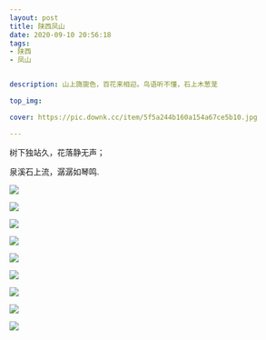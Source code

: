 ```yaml
---
layout: post
title: 陕西凤山
date: 2020-09-10 20:56:18
tags:
- 陕西
- 凤山


description: 山上旖旎色，百花来相迎。鸟语听不懂，石上木葱茏

top_img:

cover: https://pic.downk.cc/item/5f5a244b160a154a67ce5b10.jpg

---
```


树下独站久，花落静无声；

泉溪石上流，潺潺如琴鸣.

<!---more--->

![](https://pic.downk.cc/item/5f5a2354160a154a67cdf3af.jpg)

![](https://pic.downk.cc/item/5f5a2354160a154a67cdf3b1.jpg)

![](https://pic.downk.cc/item/5f5a2354160a154a67cdf3b4.jpg)

![](https://pic.downk.cc/item/5f5a2354160a154a67cdf3b9.jpg)

![](https://pic.downk.cc/item/5f5a2354160a154a67cdf3bb.jpg)

![](https://pic.downk.cc/item/5f5a2427160a154a67ce4bec.jpg)

![](https://pic.downk.cc/item/5f5a2427160a154a67ce4bee.jpg)

![](https://pic.downk.cc/item/5f5a2427160a154a67ce4bf2.jpg)

![](https://pic.downk.cc/item/5f5a2427160a154a67ce4bf5.jpg)
